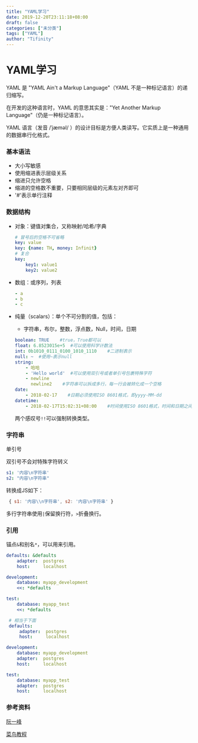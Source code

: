 ```yaml
---
title: "YAML学习"
date: 2019-12-20T23:11:18+08:00
draft: false
categories: ["未分类"]
tags: ["YAML"]
author: "Tifinity"
---
```


# YAML学习

YAML 是 "YAML Ain't a Markup Language"（YAML 不是一种标记语言）的递归缩写。

在开发的这种语言时，YAML 的意思其实是："Yet Another Markup Language"（仍是一种标记语言）。

YAML 语言（发音 /ˈjæməl/ ）的设计目标是方便人类读写。它实质上是一种通用的数据串行化格式。



### 基本语法

- 大小写敏感
- 使用缩进表示层级关系
- 缩进只允许空格
- 缩进的空格数不重要，只要相同层级的元素左对齐即可
- '#'表示单行注释



### 数据结构

- 对象：键值对集合，又称映射/哈希/字典

  ~~~yaml
  # 冒号后的空格不可省略
  key: value
  key: {name: TH, money: Infinit}
  # 复合
  key:
      key1: value1
      key2: value2
  ~~~

  

- 数组：或序列，列表

  ~~~yaml
  - a
  - b
  - c
  ~~~

  

- 纯量（scalars）：单个不可分割的值，包括：

  - 字符串，布尔，整数，浮点数，Null，时间，日期

  ~~~yaml
  boolean: TRUE    #true，True都可以
  float: 6.8523015e+5  #可以使用科学计数法
  int: 0b1010_0111_0100_1010_1110    #二进制表示
  null: ~  #使用~表示null
  string:
      - 哈哈
      - 'Hello world'  #可以使用双引号或者单引号包裹特殊字符
      - newline
        newline2    #字符串可以拆成多行，每一行会被转化成一个空格
  date:
      - 2018-02-17    #日期必须使用ISO 8601格式，即yyyy-MM-dd
  datetime: 
      - 2018-02-17T15:02:31+08:00    #时间使用ISO 8601格式，时间和日期之间使用T连接，最后使用+代表时区
  ~~~

  两个感叹号`!!`可以强制转换类型。



### 字符串

单引号

双引号不会对特殊字符转义

~~~yaml
s1: '内容\n字符串'
s2: "内容\n字符串"
~~~

转换成JS如下：

~~~js
 { s1: '内容\\n字符串', s2: '内容\n字符串' }
~~~

多行字符串使用`|`保留换行符，`>`折叠换行。



### 引用

锚点`&`和别名`*`，可以用来引用。

~~~yaml
defaults: &defaults
    adapter:  postgres
    host:     localhost

development:
    database: myapp_development
    <<: *defaults

test:
    database: myapp_test
    <<: *defaults

 # 相当于下面
 defaults:
     adapter:  postgres
     host:     localhost

development:
    database: myapp_development
    adapter:  postgres
    host:     localhost

test:
    database: myapp_test
    adapter:  postgres
    host:     localhost
~~~



### 参考资料

[阮一峰](http://www.ruanyifeng.com/blog/2016/07/yaml.html)

[菜鸟教程](https://www.runoob.com/w3cnote/yaml-intro.html)